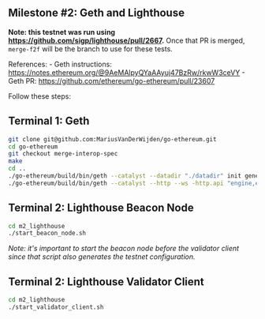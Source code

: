 ## Milestone #2: Geth and Lighthouse

**Note: this testnet was run using
https://github.com/sigp/lighthouse/pull/2667.** Once that PR is merged,
`merge-f2f` will be the branch to use for these tests.

References:
	- Geth instructions: https://notes.ethereum.org/@9AeMAlpyQYaAAyuj47BzRw/rkwW3ceVY
	- Geth PR: https://github.com/ethereum/go-ethereum/pull/23607

Follow these steps:

## Terminal 1: Geth

```bash
git clone git@github.com:MariusVanDerWijden/go-ethereum.git
cd go-ethereum
git checkout merge-interop-spec
make
cd ..
./go-ethereum/build/bin/geth --catalyst --datadir "./datadir" init genesis.json
./go-ethereum/build/bin/geth --catalyst --http --ws -http.api "engine,eth" --datadir "./datadir"
```

## Terminal 2: Lighthouse Beacon Node

```bash
cd m2_lighthouse
./start_beacon_node.sh
```

*Note: it's important to start the beacon node before the validator client
since that script also generates the testnet configuration.*

## Terminal 2: Lighthouse Validator Client

```bash
cd m2_lighthouse
./start_validator_client.sh
```
